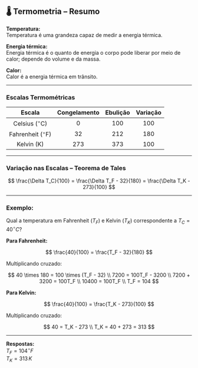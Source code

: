 ## 🌡️ Termometria – Resumo

**Temperatura:**  
Temperatura é uma grandeza capaz de medir a energia térmica.

**Energia térmica:**  
Energia térmica é o quanto de energia o corpo pode liberar por meio de calor; depende do volume e da massa.

**Calor:**  
Calor é a energia térmica em trânsito.

---

### Escalas Termométricas

| Escala         | Congelamento | Ebulição | Variação |
|:--------------:|:------------:|:--------:|:--------:|
| Celsius ($^\circ$C)    | 0            | 100      | 100      |
| Fahrenheit ($^\circ$F) | 32           | 212      | 180      |
| Kelvin (K)     | 273          | 373      | 100      |

---

### Variação nas Escalas – Teorema de Tales

$$
\frac{\Delta T_C}{100} = \frac{\Delta T_F - 32}{180} = \frac{\Delta T_K - 273}{100}
$$

---

### Exemplo:

Qual a temperatura em Fahrenheit ($T_F$) e Kelvin ($T_K$) correspondente a $T_C = 40^\circ C$?

**Para Fahrenheit:**

$$
\frac{40}{100} = \frac{T_F - 32}{180}
$$

Multiplicando cruzado:

$$
40 \times 180 = 100 \times (T_F - 32) \\
7200 = 100T_F - 3200 \\
7200 + 3200 = 100T_F \\
10400 = 100T_F \\
T_F = 104
$$

**Para Kelvin:**

$$
\frac{40}{100} = \frac{T_K - 273}{100}
$$

Multiplicando cruzado:

$$
40 = T_K - 273 \\
T_K = 40 + 273 = 313
$$

---

**Respostas:**  
$T_F = 104^\circ F$  
$T_K = 313\,K$